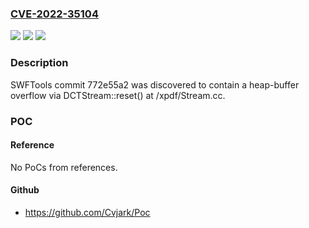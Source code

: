 ### [CVE-2022-35104](https://cve.mitre.org/cgi-bin/cvename.cgi?name=CVE-2022-35104)
![](https://img.shields.io/static/v1?label=Product&message=n%2Fa&color=blue)
![](https://img.shields.io/static/v1?label=Version&message=n%2Fa&color=blue)
![](https://img.shields.io/static/v1?label=Vulnerability&message=n%2Fa&color=brighgreen)

### Description

SWFTools commit 772e55a2 was discovered to contain a heap-buffer overflow via DCTStream::reset() at /xpdf/Stream.cc.

### POC

#### Reference
No PoCs from references.

#### Github
- https://github.com/Cvjark/Poc

